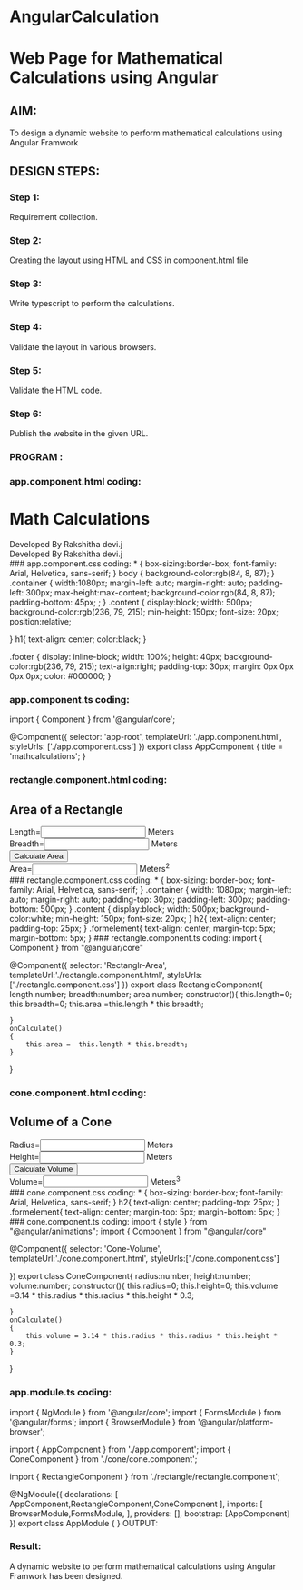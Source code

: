 # AngularCalculation

# Web Page for Mathematical Calculations using Angular

## AIM:
To design a dynamic website to perform mathematical calculations using Angular Framwork

## DESIGN STEPS:

### Step 1:

Requirement collection.

### Step 2:

Creating the layout using HTML and CSS in component.html file

### Step 3:

Write typescript to perform the calculations.

### Step 4:

Validate the layout in various browsers.

### Step 5:

Validate the HTML code.

### Step 6:

Publish the website in the given URL.

### PROGRAM :
### app.component.html coding:
<body>
<h1>Math Calculations</h1>
<div class="container">
<div class="content">
<Rectanglr-Area></Rectanglr-Area>
<div class="footer">Developed By Rakshitha devi.j</div>
</div>
<div class="content">
<Cone-Volume></Cone-Volume>
<div class="footer">Developed By Rakshitha devi.j</div>
</div>
</div>
</body>
### app.component.css coding:
* {
  box-sizing:border-box;
  font-family: Arial, Helvetica, sans-serif;
}
body {
  background-color:rgb(84, 8, 87);
}
.container {
  width:1080px;
  margin-left: auto;
  margin-right: auto;
  padding-left: 300px;
  max-height:max-content;
  background-color:rgb(84, 8, 87);
  padding-bottom: 45px; ;
}
.content {
  display:block;
  width: 500px;
  background-color:rgb(236, 79, 215);
  min-height: 150px;
  font-size: 20px;
  position:relative;
  
}
h1{
  text-align: center;
  color:black;
}

.footer {
  display: inline-block;
  width: 100%;
  height: 40px;
  background-color:rgb(236, 79, 215);
  text-align:right;
  padding-top: 30px;
  margin: 0px 0px 0px 0px;
  color: #000000;
}
### app.component.ts coding:
import { Component } from '@angular/core';

@Component({
  selector: 'app-root',
  templateUrl: './app.component.html',
  styleUrls: ['./app.component.css']
})
export class AppComponent {
  title = 'mathcalculations';
}
### rectangle.component.html coding:
<h2>Area of a Rectangle</h2>
    <div class="formelement">
    Length=<input type="text" [(ngModel)]="length"> Meters <br/>
    </div>
    <div class="formelement">
    Breadth=<input type="text" [(ngModel)]="breadth"> Meters <br/>
    </div>
    <div class="formelement">
        <input type="button" (click)="onCalculate()" value="Calculate Area"> <br/>
    </div>
    <div class="formelement">
    Area=<input type="text" [value]="area"> Meters<sup>2</sup>
    </div>
### rectangle.component.css coding:
* {
    box-sizing: border-box;
    font-family: Arial, Helvetica, sans-serif;
  }
  .container {
    width: 1080px;
    margin-left: auto;
    margin-right: auto;
    padding-top: 30px;
    padding-left: 300px;
    padding-bottom: 500px;
  }
  .content {
    display:block;
    width: 500px;
    background-color:white;
    min-height: 150px;
    font-size: 20px;
  }
  h2{
      text-align: center;
      padding-top: 25px;
  }
  .formelement{
      text-align: center;
      margin-top: 5px;
      margin-bottom: 5px;
  }
### rectangle.component.ts coding:
import { Component } from "@angular/core"

@Component({
    selector: 'Rectanglr-Area',
    templateUrl:'./rectangle.component.html',
    styleUrls:['./rectangle.component.css']
})
export class RectangleComponent{
    length:number;
    breadth:number;
    area:number;
    constructor(){
        this.length=0;
        this.breadth=0;
        this.area =this.length * this.breadth;

    }
    onCalculate()
    {
        this.area =  this.length * this.breadth;
    }
}
### cone.component.html coding:
<h2>Volume of a Cone</h2>
<div class="formelement">
Radius=<input type="text" [(ngModel)]="radius"> Meters <br/>
</div>
<div class="formelement">
Height=<input type="text" [(ngModel)]="height"> Meters <br/>
</div>
<div class="formelement">
    <input type="button" (click)="onCalculate()" value="Calculate Volume"> <br/>
</div>
<div class="formelement">
Volume=<input type="text" [value]="volume"> Meters<sup>3</sup>
</div>
### cone.component.css coding:
* {
  box-sizing: border-box;
  font-family: Arial, Helvetica, sans-serif;
}
h2{
    text-align: center;
    padding-top: 25px;
}
.formelement{
    text-align: center;
    margin-top: 5px;
    margin-bottom: 5px;
}
### cone.component.ts coding:
import { style } from "@angular/animations";
import { Component } from "@angular/core"

@Component({
    selector: 'Cone-Volume',
    templateUrl:'./cone.component.html',
    styleUrls:['./cone.component.css']

})
export class ConeComponent{
    radius:number;
    height:number;
    volume:number;
    constructor(){
        this.radius=0;
        this.height=0;
        this.volume =3.14 * this.radius * this.radius * this.height * 0.3;
        
    }
    onCalculate()
    {
        this.volume = 3.14 * this.radius * this.radius * this.height * 0.3;
    }
}
### app.module.ts coding:
import { NgModule } from '@angular/core';
import { FormsModule } from '@angular/forms';
import { BrowserModule } from '@angular/platform-browser';

import { AppComponent } from './app.component';
import { ConeComponent } from './cone/cone.component';


import { RectangleComponent } from './rectangle/rectangle.component';

@NgModule({
  declarations: [
    AppComponent,RectangleComponent,ConeComponent
  ],
  imports: [
    BrowserModule,FormsModule,
  ],
  providers: [],
  bootstrap: [AppComponent]
})
export class AppModule { }
OUTPUT:


### Result:
A dynamic website to perform mathematical calculations using Angular Framwork has been designed.

